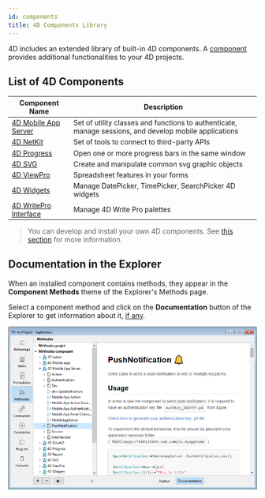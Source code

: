 ```yaml
---
id: components
title: 4D Components Library
---
```


4D includes an extended library of built-in 4D components. A [component](Concepts/components.md) provides additional functionalities to your 4D projects. 

## List of 4D Components

|Component Name|Description|
|---|---|
|[4D Mobile App Server](https://github.com/4d-go-mobile/4D-Mobile-App-Server)|Set of utility classes and functions to authenticate, manage sessions, and develop mobile applications|
|[4D NetKit](https://github.com/4d/4D-NetKit)|Set of tools to connect to third-party APIs|
|[4D Progress](https://doc.4d.com/4Dv19/4D/19/4D-Progress.100-5461799.en.html)|Open one or more progress bars in the same window|
|[4D SVG](https://doc.4d.com/4Dv19/4D/19/4D-SVG-Component.300-5462064.en.html)|Create and manipulate common svg graphic objects|
|[4D ViewPro](https://doc.4d.com/4Dv19/4D/19/4D-View-Pro-Reference.100-5442901.en.html)|Spreadsheet features in your forms|
|[4D Widgets](https://doc.4d.com/4Dv19/4D/19/4D-Widgets.100-5462909.en.html)|Manage DatePicker, TimePicker, SearchPicker 4D widgets|
|[4D WritePro Interface](https://github.com/4d/4D-WritePro-Interface)|Manage 4D Write Pro palettes|


> You can develop and install your own 4D components. See [this section](Concepts/components.md) for more information. 


## Documentation in the Explorer

When an installed component contains methods, they appear in the **Component Methods** theme of the Explorer's Methods page. 

Select a component method and click on the **Documentation** button of the Explorer to get information about it, [if any](documentation.md). 

![alt-text](assets/en/Project/compDoc.png)